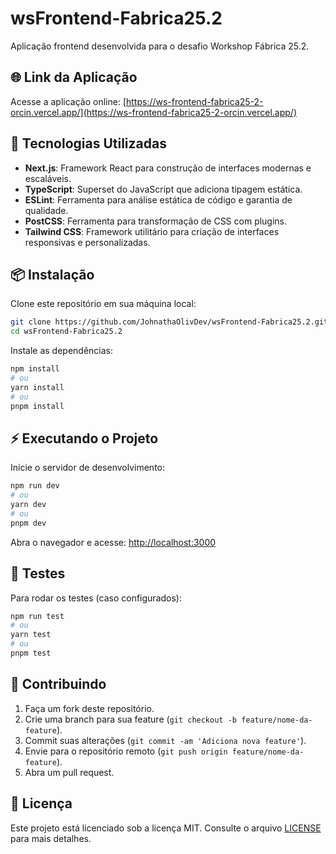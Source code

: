 # wsFrontend-Fabrica25.2

Aplicação frontend desenvolvida para o desafio Workshop Fábrica 25.2.

## 🌐 Link da Aplicação

Acesse a aplicação online: [https://ws-frontend-fabrica25-2-orcin.vercel.app/](https://ws-frontend-fabrica25-2-orcin.vercel.app/)

## 🚀 Tecnologias Utilizadas

- **Next.js**: Framework React para construção de interfaces modernas e escaláveis.
- **TypeScript**: Superset do JavaScript que adiciona tipagem estática.
- **ESLint**: Ferramenta para análise estática de código e garantia de qualidade.
- **PostCSS**: Ferramenta para transformação de CSS com plugins.
- **Tailwind CSS**: Framework utilitário para criação de interfaces responsivas e personalizadas.

## 📦 Instalação

Clone este repositório em sua máquina local:

```bash
git clone https://github.com/JohnathaOlivDev/wsFrontend-Fabrica25.2.git
cd wsFrontend-Fabrica25.2
```

Instale as dependências:

```bash
npm install
# ou
yarn install
# ou
pnpm install
```

## ⚡ Executando o Projeto

Inicie o servidor de desenvolvimento:

```bash
npm run dev
# ou
yarn dev
# ou
pnpm dev
```

Abra o navegador e acesse: [http://localhost:3000](http://localhost:3000)

## 🧪 Testes

Para rodar os testes (caso configurados):

```bash
npm run test
# ou
yarn test
# ou
pnpm test
```

## 📄 Contribuindo

1. Faça um fork deste repositório.
2. Crie uma branch para sua feature (`git checkout -b feature/nome-da-feature`).
3. Commit suas alterações (`git commit -am 'Adiciona nova feature'`).
4. Envie para o repositório remoto (`git push origin feature/nome-da-feature`).
5. Abra um pull request.

## 📄 Licença

Este projeto está licenciado sob a licença MIT. Consulte o arquivo [LICENSE](LICENSE) para mais detalhes.

